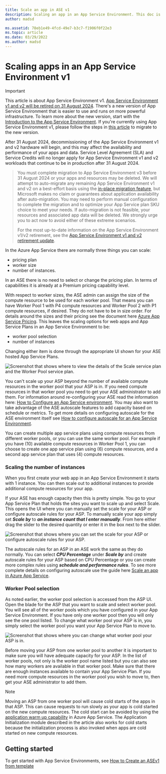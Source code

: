 ```yaml
---
title: Scale an app in ASE v1
description: Scaling an app in an App Service Environment. This doc is provided only for customers who use the legacy v1 ASE.
author: madsd

ms.assetid: 78eb1e49-4fcd-49e7-b3c7-f1906f0f22e3
ms.topic: article
ms.date: 03/29/2022
ms.author: madsd
---
```

# Scaling apps in an App Service Environment v1

> [!IMPORTANT]
> This article is about App Service Environment v1. [App Service Environment v1 and v2 will be retired on 31 August 2024](https://azure.microsoft.com/updates/v2/App-Service-Environment-v1v2-Retirement-Update). There's a new version of App Service Environment that is easier to use and runs on more powerful infrastructure. To learn more about the new version, start with the [Introduction to the App Service Environment](overview.md). If you're currently using App Service Environment v1, please follow the steps in [this article](upgrade-to-asev3.md) to migrate to the new version.
>
> After 31 August 2024, decommissioning of the App Service Environment v1 and v2 hardware will begin, and this may affect the availability and performance of your apps and data. Service Level Agreement (SLA) and Service Credits will no longer apply for App Service Environment v1 and v2 workloads that continue to be in production after 31 August 2024.  

> You must complete migration to App Service Environment v3 before 31 August 2024 or your apps and resources may be deleted. We will attempt to auto-migrate any remaining App Service Environment v1 and v2 on a best-effort basis using the [in-place migration feature](migrate.md), but Microsoft makes no claim or guarantees about application availability after auto-migration. You may need to perform manual configuration to complete the migration and to optimize your App Service plan SKU choice to meet your needs. If auto-migration is not feasible, your resources and associated app data will be deleted. We strongly urge you to act now to avoid either of these extreme scenarios.
>
> For the most up-to-date information on the App Service Environment v1/v2 retirement, see the [App Service Environment v1 and v2 retirement update](https://github.com/Azure/app-service-announcements/issues/469).
>

In the Azure App Service there are normally three things you can scale:

* pricing plan
* worker size 
* number of instances.

In an ASE there is no need to select or change the pricing plan.  In terms of capabilities it is already at a Premium pricing capability level.  

With respect to worker sizes, the ASE admin can assign the size of the compute resource to be used for each worker pool.  That means you can have Worker Pool 1 with P4 compute resources and Worker Pool 2 with P1 compute resources, if desired.  They do not have to be in size order.  For details around the sizes and their pricing see the document here [Azure App Service Pricing][AppServicePricing].  This leaves the scaling options for web apps and App Service Plans in an App Service Environment to be:

* worker pool selection
* number of instances

Changing either item is done through the appropriate UI shown for your ASE hosted App Service Plans.  

![Screenshot that shows where to view the details of the Scale service plan and the Worker Pool service plan.][1]

You can't scale up your ASP beyond the number of available compute resources in the worker pool that your ASP is in.  If you need compute resources in that worker pool you need to get your ASE administrator to add them.  For information around re-configuring your ASE read the information here: [How to Configure an App Service environment][HowtoConfigureASE].  You may also want to take advantage of the ASE autoscale features to add capacity based on schedule or metrics.  To get more details on configuring autoscale for the ASE environment itself see [How to configure autoscale for an App Service Environment][ASEAutoscale].

You can create multiple app service plans using compute resources from different worker pools, or you can use the same worker pool.  For example if you have (10) available compute resources in Worker Pool 1, you can choose to create one app service plan using (6) compute resources, and a second app service plan that uses (4) compute resources.

### Scaling the number of instances
When you first create your web app in an App Service Environment it starts with 1 instance.  You can then scale out to additional instances to provide additional compute resources for your app.   

If your ASE has enough capacity then this is pretty simple.  You go to your App Service Plan that holds the sites you want to scale up and select Scale.  This opens the UI where you can manually set the scale for your ASP or configure autoscale rules for your ASP.  To manually scale your app simply set ***Scale by*** to ***an instance count that I enter manually***.  From here either drag the slider to the desired quantity or enter it in the box next to the slider.  

![Screenshot that shows where you can set the scale for your ASP or configure autoscale rules for your ASP.][2] 

The autoscale rules for an ASP in an ASE work the same as they do normally.  You can select ***CPU Percentage*** under ***Scale by*** and create autoscale rules for your ASP based on CPU Percentage or you can create more complex rules using ***schedule and performance rules***.  To see more complete details on configuring autoscale use the guide here [Scale an app in Azure App Service][AppScale]. 

### Worker Pool selection
As noted earlier, the worker pool selection is accessed from the ASP UI.  Open the blade for the ASP that you want to scale and select worker pool.  You will see all of the worker pools which you have configured in your App Service Environment.  If you have only one worker pool then you will only see the one pool listed.  To change what worker pool your ASP is in, you simply select the worker pool you want your App Service Plan to move to.  

![Screenshot that shows where you can change what worker pool your ASP is in.][3]

Before moving your ASP from one worker pool to another it is important to make sure you will have adequate capacity for your ASP.  In the list of worker pools, not only is the worker pool name listed but you can also see how many workers are available in that worker pool.  Make sure that there are enough instances available to contain your App Service Plan.  If you need more compute resources in the worker pool you wish to move to, then get your ASE administrator to add them.  

> [!NOTE]
> Moving an ASP from one worker pool will cause cold starts of the apps in that ASP.  This can cause requests to run slowly as your app is cold started on the new compute resources.  The cold start can be avoided by using the [application warm up capability][AppWarmup] in Azure App Service.  The Application Initialization module described in the article also works for cold starts because the initialization process is also invoked when apps are cold started on new compute resources. 
> 
> 

## Getting started
To get started with App Service Environments, see [How to Create an ASEv1 from template](app-service-app-service-environment-create-ilb-ase-resourcemanager.md)

<!--Image references-->
[1]: ./media/app-service-web-scale-a-web-app-in-an-app-service-environment/aseappscale-aspblade.png
[2]: ./media/app-service-web-scale-a-web-app-in-an-app-service-environment/aseappscale-manualscale.png
[3]: ./media/app-service-web-scale-a-web-app-in-an-app-service-environment/aseappscale-sizescale.png

<!--Links-->
[WhatisASE]: app-service-app-service-environment-intro.md
[ScaleWebapp]: ../manage-scale-up.md
[HowtoConfigureASE]: app-service-web-configure-an-app-service-environment.md
[CreateWebappinASE]: ./using.md
[Appserviceplans]: ../overview-hosting-plans.md
[AppServicePricing]: https://azure.microsoft.com/pricing/details/app-service/ 
[ASEAutoscale]: app-service-environment-auto-scale.md
[AppScale]: ../manage-scale-up.md
[AppWarmup]: https://ruslany.net/2015/09/how-to-warm-up-azure-web-app-during-deployment-slots-swap/

